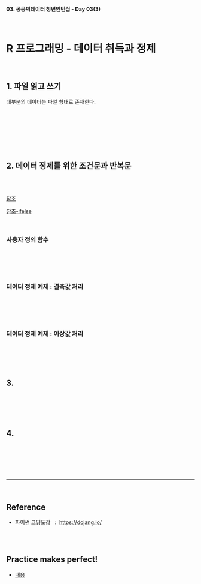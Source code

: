 <br>

#### 03. 공공빅데이터 청년인턴십 - Day 03(3)

<br>

# R 프로그래밍 - 데이터 취득과 정제

<br>


## 1. 파일 읽고 쓰기 
대부분의 데이터는 파일 형태로 존재한다. 

<br>

### 



<br>

```r

```

<br>


## 2. 데이터 정제를 위한 조건문과 반복문


<br>

```r

```


[참조](https://freshrimpsushi.tistory.com/528)

[참조-ifelse](https://data-make.tistory.com/43)


<br>



### 사용자 정의 함수


<br>

```r

```

<br>


### 데이터 정제 예제 : 결측값 처리 

<br>

```r

```

<br>



### 데이터 정제 예제 : 이상값 처리 


<br>

```r

```

<br>



## 3.

<br>

```py

```

<br>



## 4.

<br>

```py

```

<br>





<br>

---

<br>

## Reference <br>

- 파이썬 코딩도장 &nbsp; : &nbsp;<https://dojang.io/> <br>

<br>
<br>

## Practice makes perfect! <br>

- [내용](주소)